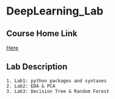 DeepLearning_Lab
==========
## Course Home Link
[Here](https://nthu-datalab.github.io/ml/index.html)
## Lab Description
	1. Lab1: python packages and syntaxes
	2. Lab2: EDA & PCA
	3. Lab3: Decision Tree & Random Forest
